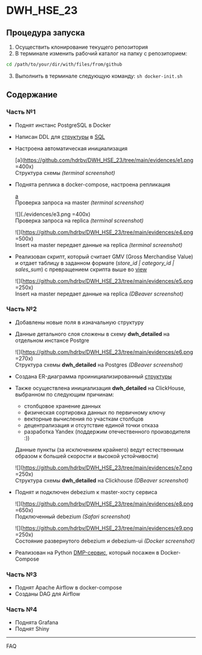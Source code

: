 # DWH_HSE_23

## Процедура запуска

1. Осуществить клонирование текущего репозитория 
2. В терминале изменить рабочий каталог на папку с репозиторием: 

```bash
cd /path/to/your/dir/with/files/from/github
```

3. Выполнить в терминале следующую команду: `sh docker-init.sh`

## Содержание

### Часть №1
- Поднят инстанс PostgreSQL в Docker
- Написан DDL для [структуры](https://github.com/hdrbv/DWH_HSE_23/blob/main/Full_Structure.pdf) в [SQL](https://github.com/hdrbv/DWH_HSE_23/blob/main/createdb.sql)
- Настроена автоматическая инициализация

    [a](https://github.com/hdrbv/DWH_HSE_23/tree/main/evidences/e1.png =400x) 
    <br>Структура схемы _(terminal screenshot)_

- Поднята реплика в docker-compose, настроена репликация

    [a](https://github.com/hdrbv/DWH_HSE_23/tree/main/evidences/e2.png) 
    <br>Проверка запроса на master _(terminal screenshot)_

    ![](./evidences/e3.png =400x) 
    <br>Проверка запроса на replica _(terminal screenshot)_    

    ![](https://github.com/hdrbv/DWH_HSE_23/tree/main/evidences/e4.png =500x) 
    <br>Insert на master передает данные на replica _(terminal screenshot)_    

- Реализован скрипт, который считает GMV (Gross Merchandise Value) и отдает таблицу в заданном формате (_store_id | category_id | sales_sum_) с превращением скрипта выше во [view](https://github.com/hdrbv/DWH_HSE_23/blob/main/createview.sql)

    ![](https://github.com/hdrbv/DWH_HSE_23/tree/main/evidences/e5.png =250x) 
    <br>Insert на master передает данные на replica _(DBeaver screenshot)_    

### Часть №2
- Добавлены новые поля в изначальную структуру
- Данные детального слоя сложены в схему **dwh_detailed** на отдельном инстансе Postgre

    ![](https://github.com/hdrbv/DWH_HSE_23/tree/main/evidences/e6.png =270x) 
    <br>Структура схемы **dwh_detailed** на Postgres _(DBeaver screenshot)_    

- Создана ER-диаграмма проинициализированный [структуры](./Full_Structure_Det_DWH.pdf)
- Также осуществлена инициализация **dwh_detailed** на ClickHouse, выбранном по следующим причинам:
    - столбцовое хранение данных
    - физическая сортировка данных по первичному ключу
    - векторные вычисления по участкам столбцов
    - децентрализация и отсутствие единой точки отказа
    - разработка Yandex (поддержим отечественного производителя :))
    
    Данные пункты (за исключением крайнего) ведут естественным образом к б*o*льшей скорости и высокой устойчивости) 

    ![](https://github.com/hdrbv/DWH_HSE_23/tree/main/evidences/e7.png =250x) 
    <br>Структура схемы **dwh_detailed** на Clickhouse _(DBeaver screenshot)_    


- Поднят и подключен debezium к master-хосту сервиса

    ![](https://github.com/hdrbv/DWH_HSE_23/tree/main/evidences/e8.png =650x) 
    <br> Подключенный debezium  _(Safari screenshot)_    

    ![](https://github.com/hdrbv/DWH_HSE_23/tree/main/evidences/e9.png =250x) 
    <br> Состояние развернутого debezium и debezium-ui  _(Docker screenshot)_            

- Реализован на Python [DMP-сервис](https://github.com/hdrbv/DWH_HSE_23/blob/main/DMP_service.py), который посажен в Docker-Compose 



### Часть №3
- Поднят Apache Airflow в docker-compose 
- Созданы DAG для Airflow

### Часть №4
- Поднята Grafana
- Поднят Shiny

***

FAQ


